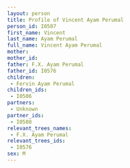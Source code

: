 ```yaml
---
layout: person
title: Profile of Vincent Ayam Perumal
person_id: I0507
first_name: Vincent
last_name: Ayam Perumal
full_name: Vincent Ayam Perumal
mother: 
mother_id: 
father: F.X. Ayam Perumal
father_id: I0576
children:
 - Fervin Ayam Perumal
children_ids:
 - I0506
partners:
 - Unknown
partner_ids:
 - I0508
relevant_trees_names:
 - F.X. Ayam Perumal
relevant_trees_ids:
 - I0576
sex: M
---
```


